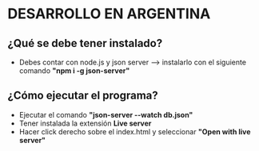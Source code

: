 # DESARROLLO EN ARGENTINA

## ¿Qué se debe tener instalado?
+ Debes contar con node.js y json server --> instalarlo con el siguiente comando <strong>"npm i -g json-server"</strong>
## ¿Cómo ejecutar el programa?
+ Ejecutar el comando  <strong>"json-server --watch db.json"</strong>
+ Tener instalada la extensión   <strong>Live server </strong> 
+ Hacer click derecho sobre el index.html y seleccionar <strong>"Open with live server"</strong>
